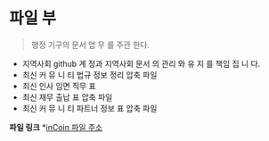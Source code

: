 # 파일 부

> 행정 기구의 문서 업 무 를 주관 한다.
* 지역사회 github 계 정과 지역사회 문서 의 관리 와 유 지 를 책임 집 니 다.
* 최신 커 뮤 니 티 법규 정보 정리 압축 파일
* 최신 인사 임면 직무 표
* 최신 재무 출납 표 압축 파일
* 최신 커 뮤 니 티 파트너 정보 표 압축 파일

**파일 링크**
*[inCoin 파일 주소](https://github.com/inCoins/archives)